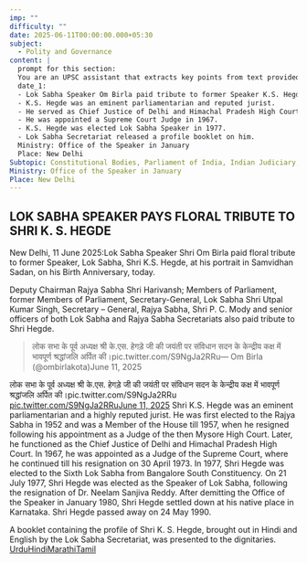 ```yaml
---
imp: ""
difficulty: ""
date: 2025-06-11T00:00:00.000+05:30
subject:
  - Polity and Governance
content: |
  prompt for this section:
  You are an UPSC assistant that extracts key points from text provided by the user. Output ONLY the key points without additional comments. ENSURE 100% FACTUAL CORRECTNESS. take out the 5 most important from exam perspective. keypoints in a way that it covers the complete content in bullet points, each bullet point not more than 12 words.
  date_1:
  - Lok Sabha Speaker Om Birla paid tribute to former Speaker K.S. Hegde.
  - K.S. Hegde was an eminent parliamentarian and reputed jurist.
  - He served as Chief Justice of Delhi and Himachal Pradesh High Courts.
  - He was appointed a Supreme Court Judge in 1967.
  - K.S. Hegde was elected Lok Sabha Speaker in 1977.
  - Lok Sabha Secretariat released a profile booklet on him.
  Ministry: Office of the Speaker in January
  Place: New Delhi
Subtopic: Constitutional Bodies, Parliament of India, Indian Judiciary, Prominent Personalities
Ministry: Office of the Speaker in January
Place: New Delhi
---
```


## LOK SABHA SPEAKER PAYS FLORAL TRIBUTE TO SHRI K. S. HEGDE

New Delhi, 11 June 2025:Lok Sabha Speaker Shri Om Birla paid floral tribute to former Speaker, Lok Sabha, Shri K.S. Hegde, at his portrait in Samvidhan Sadan, on his Birth Anniversary, today.

Deputy Chairman Rajya Sabha Shri Harivansh; Members of Parliament, former Members of Parliament, Secretary-General, Lok Sabha Shri Utpal Kumar Singh, Secretary – General, Rajya Sabha, Shri P. C. Mody and senior officers of both Lok Sabha and Rajya Sabha Secretariats also paid tribute to Shri Hegde.

> लोक सभा के पूर्व अध्यक्ष श्री के.एस. हेगड़े जी की जयंती पर संविधान सदन के केन्द्रीय कक्ष में भावपूर्ण श्रद्धांजलि अर्पित की।pic.twitter.com/S9NgJa2RRu— Om Birla (@ombirlakota)June 11, 2025

लोक सभा के पूर्व अध्यक्ष श्री के.एस. हेगड़े जी की जयंती पर संविधान सदन के केन्द्रीय कक्ष में भावपूर्ण श्रद्धांजलि अर्पित की।pic.twitter.com/S9NgJa2RRu
[pic.twitter.com/S9NgJa2RRu](https://t.co/S9NgJa2RRu)[June 11, 2025](https://twitter.com/ombirlakota/status/1932685140989235342?ref_src=twsrc%5Etfw)
Shri K.S. Hegde was an eminent parliamentarian and a highly reputed jurist. He was first elected to the Rajya Sabha in 1952 and was a Member of the House till 1957, when he resigned following his appointment as a Judge of the then Mysore High Court. Later, he functioned as the Chief Justice of Delhi and Himachal Pradesh High Court. In 1967, he was appointed as a Judge of the Supreme Court, where he continued till his resignation on 30 April 1973. In 1977, Shri Hegde was elected to the Sixth Lok Sabha from Bangalore South Constituency. On 21 July 1977, Shri Hegde was elected as the Speaker of Lok Sabha, following the resignation of Dr. Neelam Sanjiva Reddy. After demitting the Office of the Speaker in January 1980, Shri Hegde settled down at his native place in Karnataka. Shri Hegde passed away on 24 May 1990.

A booklet containing the profile of Shri K. S. Hegde, brought out in Hindi and English by the Lok Sabha Secretariat, was presented to the dignitaries.
[Urdu](https://pib.gov.in/PressReleasePage.aspx?PRID=2135687)[Hindi](https://pib.gov.in/PressReleasePage.aspx?PRID=2135651)[Marathi](https://pib.gov.in/PressReleasePage.aspx?PRID=2135727)[Tamil](https://pib.gov.in/PressReleasePage.aspx?PRID=2135706)